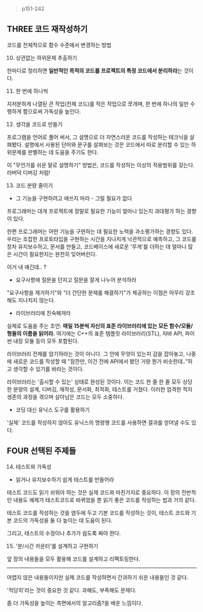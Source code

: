 > p151-242



## THREE 코드 재작성하기

코드를 전체적으로 함수 수준에서 변경하는 방법



10. 상관없는 하위문제 추출하기

한마디로 정리하면 **일반적인 목적의 코드를 프로젝트의 특정 코드에서 분리하라**는 것이다.



11. 한 번에 하나씩

지저분하게 나열된 큰 작업(전체 코드)를 작은 작업으로 쪼개며, 한 번에 하나의 일만 수행하게 함으로써 가독성을 높인다.



12. 생각을 코드로 만들기

프로그램을 언어로 풀어 써서, 그 설명으로 더 자연스러운 코드를 작성하는 테크닉을 살펴봤다. 설명에서 사용된 단어와 문구를 살펴보는 것은 코드에서 따로 분리할 수 있는 하위문제를 판별하는 데 도움을 주기도 한다.

이 "무언가를 쉬운 말로 설명하기" 방법은, 코드를 작성하는 이상의 적용범위를 갖는다. 러버덕 디버깅 처럼!



13. 코드 분량 줄이기

- 그 기능을 구현하려고 애쓰지 마라 - 그럴 필요가 없다

프로그래머는 대개 프로젝트에 정말로 필요한 기능이 얼마나 있는지 과대평가 하는 경향이 있다.

한편 프로그래머는 어떤 기능을 구현하는 데 필요한 노력을 과소평가하는 경향도 있다. 우리는 조잡한 프로토타입을 구현하는 시간을 지나치게 낙관적으로 예측하고, 그 코드를 장차 유지보수하고, 문서를 만들고, 코드베이스에 새로운 '무게'를 더하는 데 얼마나 많은 시간이 필요한지는 완전히 잊어버린다.

이거 내 얘긴데.. ?

- 요구사항에 질문을 던지고 질문을 잘게 나누어 분석하라

"요구사항을 제거하기"와 "더 간단한 문제를 해결하기"가 제공하는 이점은 아무리 강조해도 지나치지 않는다.

- 라이브러리에 친숙해져라

실제로 도움을 주는 조언: **매일 15분씩 자신의 표준 라이브러리에 있는 모든 함수/모듈/형들의 이름을 읽어라.** 여기에는 C++의 표준 템플릿 라이브러리(STL), 자바 API, 파이썬 내장 모듈 등이 모두 포함된다.

라이브러리 전체를 암기하라는 것이 아니다. 그 안에 무엇이 있는지 감을 잡아놓고, 나중에 새로운 코드를 작성할 때 "잠깐만, 이건 전에 API에서 봤던 거랑 뭔가 비슷한데.."하고 생각할 수 있기를 바라는 것이다.

라이브러리는 '출시할 수 있는' 상태로 완성된 것이다. 이는 코드 한 줄 한 줄 모두 상당한 분량의 설계, 디버깅, 재작성, 문서화, 최적화, 테스트를 거쳤다. 이러한 엄격한 적자생존의 과정을 겪으며 살아남은 코드는 모두 소중하다.

- 코딩 대신 유닉스 도구를 활용하기

'실제' 코드를 작성하지 않아도 유닉스의 명령행 코드를 사용하면 결과를 얻어낼 수도 있다.



## FOUR 선택된 주제들

14. 테스트와 가독성

- 읽거나 유지보수하기 쉽게 테스트를 만들어라

테스트 코드도 읽기 쉬워야 하는 것은 실제 코드와 마찬가지로 중요하다. 이 장의 전반적인 내용도 예제가 테스트코드로 바뀌었을 뿐 읽기 좋은 코드를 작성하는 법과 거의 같다.

테스트 코드를 작성하는 것을 염두에 두고 기본 코드를 작성하는 것이, 테스트 코드와 기본 코드의 가독성을 둘 다 높이는 데 도움이 된다.

그리고, 테스트의 수정이나 추가가 쉽도록 짜야 한다.



15. '분/시간 카운터'를 설계하고 구현하기

앞 장의 내용들을 모두 활용해 코드를 설계하고 리팩토링한다.



---

어렵지 않은 내용들이지만 실제 코드를 작성하면서 간과하기 쉬운 내용들인 것 같다.

'적당히'라는 것이 중요한 것 같다. 과해도, 부족해도 문제다.

좀 더 가독성을 높이는 측면에서의 알고리즘?을 배운 느낌이다.